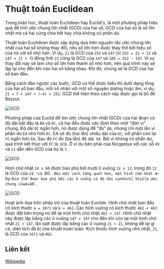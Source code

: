 # Thuật toán Euclidean

Trong toán học, thuật toán Euclidean hay Euclid's, là một phương pháp hiệu quả để tính ước chung lớn nhất (GCD) của hai số, GCD của hai số là số lớn nhất mà cả hai cùng chia hết hay chia không có phần dư.

Thuật toán Euclidean được xây dựng dựa trên nguyên tắc ước chung lớn nhất của hai số không thay đổi, nếu số lớn hơn được thay thế bởi hiệu số của nó với số nhỏ hơn. Ví dụ, `21` là GCD của `252` và `147` (vì `252 = 21 × 12` và `147 = 21 × 7`) đồng thời `21` cũng là GCD của `147` và `105 = 252 − 147`.
Vì sự thay đổi này sẽ làm cho số lớn hơn thành số nhỏ hơn, nên quá trình này sẽ lặp lại cho đến khi nào hai số bằng nhau. Khi đó, chúng sẽ là GCD của hai số ban đầu.

Bằng cách đảo ngược các bước, GCD có thể được biểu thị dưới dạng tổng của hai số ban đầu, mỗi số nhân với một số nguyên dương hoặc âm, ví dụ: `21 = 7 × 147 + (−4) × 252`. GCD thể hiện theo cách này được gọi là bổ đề Bézout.

![GCD](https://upload.wikimedia.org/wikipedia/commons/3/37/Euclid%27s_algorithm_Book_VII_Proposition_2_3.png)

Phương pháp của Euclid để tìm ước chung lớn nhất (GCD) của hai đoạn có độ dài bắt đầu là `BA` và `DC`, cả hai đều được xác định theo một "đơn vị" chung. Độ dài `DC` ngắn hơn, nó được dùng để "đo" `BA`, nhưng chỉ một lần vì phần dư `EA` nhỏ hơn `DC`. EA sẽ đo (hai lần) chiều dài của `DC`, với phần còn lại `FC` ngắn hơn `EA`. Sau đó `FC` đo (ba lần) độ dài` EA`. Bởi vì không có phần dư, quá trình kết thúc với `FC` là` GCD`. Ở ví dụ bên phải của Nicgastus với các số `49` và `21` dẫn đến GCD của họ là `7`.

![GCD](https://upload.wikimedia.org/wikipedia/commons/7/74/24x60.svg)

Hình chữ nhật `24 x 60` được bao phủ bởi mười ô vuông `12 x 12`, trong đó `12` là GCD của `24 'và `60`. Nói một cách tổng quát hơn, một hình chữ nhật `a-by-b` có thể được bao phủ bởi các ô vuông có độ dài cạnh `c` chỉ khi `c` là ước chung của `a` và `b`.

![GCD](https://upload.wikimedia.org/wikipedia/commons/1/1c/Euclidean_algorithm_1071_462.gif)

Hoạt ảnh dựa trên phép trừ của thuật toán Euclide. Hình chữ nhật ban đầu có kích thước `a = 1071` và `b = 462`. Các hình vuông có kích thước `462 × 462` được đặt bên trong nó để lại một hình chữ nhật `462 × 147`. Hình chữ nhật này được lắp bằng các ô vuông `147 × 147` cho đến khi còn lại một hình chữ nhật `21 × 147`, lần lượt được lắp bằng các ô vuông `21 × 21`, không để lại gì cả, diện tích đã bị che khuất hoàn toàn. Kích thước hình vuông nhỏ nhất, `21`, là GCD của `1071` và `462`.

## Liên kết

[Wikipedia](https://en.wikipedia.org/wiki/Euclidean_algorithm)